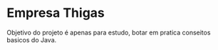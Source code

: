 # Empresa Thigas

Objetivo do projeto é apenas para estudo, botar em pratica conseitos basicos do Java.
